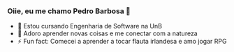 ### Oiie, eu me chamo Pedro Barbosa 👋


- 🔭 Estou cursando Engenharia de Software na UnB
- 🌱 Adoro aprender novas coisas e me conectar com a natureza
- ⚡ Fun fact: Comecei a aprender a tocar flauta irlandesa e amo jogar RPG


